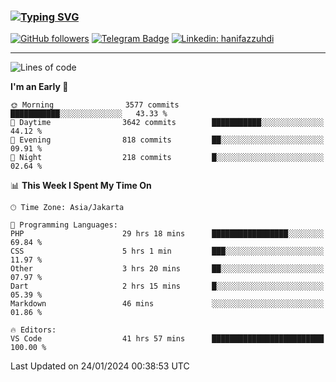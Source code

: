 ### [![Typing SVG](https://readme-typing-svg.herokuapp.com?font=lato&size=22&lines=Hi+There+👋)](https://git.io/typing-svg) 

[![GitHub followers](https://img.shields.io/github/followers/hanifazzuhdi?label=Follow&style=social)](https://github.com/hanifazzuhdi/?tab=follow) 
[![Telegram Badge](https://img.shields.io/badge/-hanif0198-blue?style=social&logo=telegram&link=https://www.t.me/hanif0198/)](https://www.t.me/hanif0198/) 
[![Linkedin: hanifazzuhdi](https://img.shields.io/badge/-hanifazzuhdi-blue?style=flat-square&logo=Linkedin&logoColor=white&link=https://www.linkedin.com/in/hanif-az-zuhdi-69688019b/)](https://www.linkedin.com/in/hanif-az-zuhdi-69688019b/) 

<hr/>

<!--START_SECTION:waka-->
![Lines of code](https://img.shields.io/badge/From%20Hello%20World%20I%27ve%20Written-44.1%20million%20lines%20of%20code-blue)

**I'm an Early 🐤** 

```text
🌞 Morning                3577 commits        ███████████░░░░░░░░░░░░░░   43.33 % 
🌆 Daytime                3642 commits        ███████████░░░░░░░░░░░░░░   44.12 % 
🌃 Evening                818 commits         ██░░░░░░░░░░░░░░░░░░░░░░░   09.91 % 
🌙 Night                  218 commits         █░░░░░░░░░░░░░░░░░░░░░░░░   02.64 % 
```


📊 **This Week I Spent My Time On** 

```text
🕑︎ Time Zone: Asia/Jakarta

💬 Programming Languages: 
PHP                      29 hrs 18 mins      █████████████████░░░░░░░░   69.84 % 
CSS                      5 hrs 1 min         ███░░░░░░░░░░░░░░░░░░░░░░   11.97 % 
Other                    3 hrs 20 mins       ██░░░░░░░░░░░░░░░░░░░░░░░   07.97 % 
Dart                     2 hrs 15 mins       █░░░░░░░░░░░░░░░░░░░░░░░░   05.39 % 
Markdown                 46 mins             ░░░░░░░░░░░░░░░░░░░░░░░░░   01.86 % 

🔥 Editors: 
VS Code                  41 hrs 57 mins      █████████████████████████   100.00 % 
```


 Last Updated on 24/01/2024 00:38:53 UTC
<!--END_SECTION:waka-->
